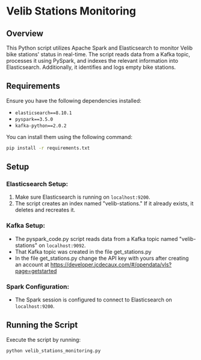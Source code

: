 # Velib Stations Monitoring

## Overview

This Python script utilizes Apache Spark and Elasticsearch to monitor Velib bike stations' status in real-time. The script reads data from a Kafka topic, processes it using PySpark, and indexes the relevant information into Elasticsearch. Additionally, it identifies and logs empty bike stations.

## Requirements

Ensure you have the following dependencies installed:

- `elasticsearch==8.10.1`
- `pyspark==3.5.0`
- `kafka-python==2.0.2`

You can install them using the following command:

```bash
pip install -r requirements.txt
```

## Setup

### Elasticsearch Setup:

1. Make sure Elasticsearch is running on `localhost:9200`.
2. The script creates an index named "velib-stations." If it already exists, it deletes and recreates it.

### Kafka Setup:

- The pyspark_code.py script reads data from a Kafka topic named "velib-stations" on `localhost:9092`.
- That Kafka topic was created in the file get_stations.py
- In the file get_stations.py change the API key with yours after creating an account at https://developer.jcdecaux.com/#/opendata/vls?page=getstarted
### Spark Configuration:

- The Spark session is configured to connect to Elasticsearch on `localhost:9200`.

## Running the Script

Execute the script by running:

```bash
python velib_stations_monitoring.py
```
